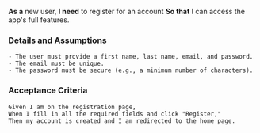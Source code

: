 **As a** new user,
**I need** to register for an account
**So that** I can access the app's full features.

### Details and Assumptions

    - The user must provide a first name, last name, email, and password.
    - The email must be unique.
    - The password must be secure (e.g., a minimum number of characters).

### Acceptance Criteria

    Given I am on the registration page,
    When I fill in all the required fields and click "Register,"
    Then my account is created and I am redirected to the home page.
